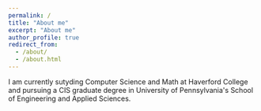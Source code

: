 ```yaml
---
permalink: /
title: "About me"
excerpt: "About me"
author_profile: true
redirect_from: 
  - /about/
  - /about.html
---
```


I am currently sutyding Computer Science and Math at Haverford College and pursuing a CIS graduate degree in University of Pennsylvania's School of Engineering and Applied Sciences.   
